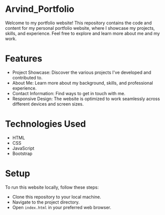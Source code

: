 # Arvind_Portfolio
Welcome to my portfolio website! This repository contains the code and content for my personal portfolio website, where I showcase my projects, skills, and experience. Feel free to explore and learn more about me and my work.

# Features

* Project Showcase:
  Discover the various projects I've developed and contributed to.
* About Me: Learn more about my background, skills, and professional experience.
* Contact Information: Find ways to get in touch with me.
* Responsive Design: The website is optimized to work seamlessly across different devices and screen sizes.

# Technologies Used
* HTML
* CSS
* JavaScript
* Bootstrap

# Setup
To run this website locally, follow these steps:
* Clone this repository to your local machine.
* Navigate to the project directory.
* Open `index.html` in your preferred web browser.
